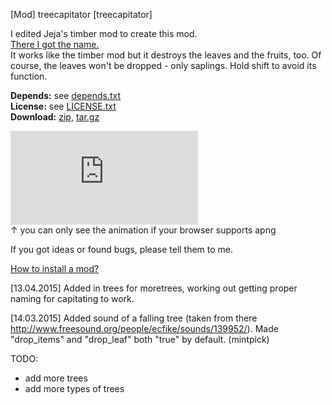 [Mod] treecapitator [treecapitator]

I edited Jeja's timber mod to create this mod.  
[There I got the name.](http://www.minecraftforum.net/topic/1009577-147-daftpvfs-mods-treecapitator-ingameinfo-crystalwing-startinginv-floatingruins/)  
It works like the timber mod but it destroys the leaves and the fruits, too. Of course, the leaves won't be dropped - only saplings. Hold shift to avoid its function.

**Depends:** see [depends.txt](https://raw.githubusercontent.com/HybridDog/treecapitator/master/depends.txt)  
**License:** see [LICENSE.txt](https://raw.githubusercontent.com/HybridDog/treecapitator/master/LICENSE.txt)  
**Download:** [zip](https://github.com/HybridDog/treecapitator/archive/master.zip), [tar.gz](https://github.com/HybridDog/treecapitator/archive/master.tar.gz)

![I'm a screenshot!](https://forum.minetest.net/download/file.php?id=571)  
↑ you can only see the animation if your browser supports apng

If you got ideas or found bugs, please tell them to me.

[How to install a mod?](http://wiki.minetest.net/Installing_Mods)


[13.04.2015] Added in trees for moretrees, working out getting proper naming for capitating to work.

﻿[14.03.2015] Added sound of a falling tree (taken from there http://www.freesound.org/people/ecfike/sounds/139952/). Made "drop_items" and "drop_leaf" both "true" by default. (mintpick)

TODO:  
* add more trees  
* add more types of trees
